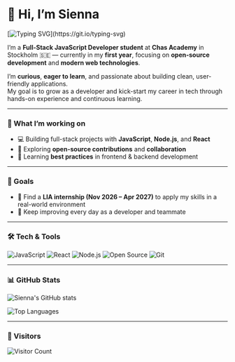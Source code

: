 # 👋 Hi, I’m Sienna 

[![Typing SVG](https://readme-typing-svg.demolab.com/?lines=WELCOME!)](https://git.io/typing-svg)

I’m a **Full-Stack JavaScript Developer student** at **Chas Academy** in Stockholm 🇸🇪 — currently in my **first year**, focusing on **open-source development** and **modern web technologies**.

I’m **curious**, **eager to learn**, and passionate about building clean, user-friendly applications.  
My goal is to grow as a developer and kick-start my career in tech through hands-on experience and continuous learning.

---

### 🌱 What I’m working on
- 💻 Building full-stack projects with **JavaScript**, **Node.js**, and **React**
- 🧩 Exploring **open-source contributions** and **collaboration**
- 🎨 Learning **best practices** in frontend & backend development

---

### 🎯 Goals
- 🚀 Find a **LIA internship (Nov 2026 – Apr 2027)** to apply my skills in a real-world environment  
- 🌟 Keep improving every day as a developer and teammate

---

### 🛠️ Tech & Tools
![JavaScript](https://img.shields.io/badge/Code-JavaScript-yellow?logo=javascript)
![React](https://img.shields.io/badge/Frontend-React-61DAFB?logo=react)
![Node.js](https://img.shields.io/badge/Backend-Node.js-339933?logo=node.js)
![Open Source](https://img.shields.io/badge/Focus-Open%20Source-blue?logo=github)
![Git](https://img.shields.io/badge/Version%20Control-Git-F05032?logo=git&logoColor=fff)

---

### 📊 GitHub Stats

![Sienna's GitHub stats](https://github-readme-stats.vercel.app/api?username=siensky&show_icons=true&theme=solarized-light)  

![Top Languages](https://github-readme-stats.vercel.app/api/top-langs/?username=siensky&layout=compact&theme=solarized-light)

---

### 👀 Visitors
![Visitor Count](https://komarev.com/ghpvc/?username=siensky&style=flat-square&color=blue)
